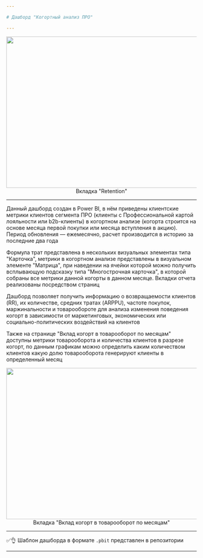 ```yaml
---

# Дашборд "Когортный анализ ПРО"

---
```


<p align="center">
  <img src="https://user-images.githubusercontent.com/89247751/228286686-2dcc3a44-dab0-4f52-b872-6f161375a729.png" width=700 height=400 /> </br>
  Вкладка "Retention"
</p>

---

Данный дашборд создан в Power BI, в нём приведены клиентские метрики клиентов сегмента ПРО (клиенты с Профессиональной картой лояльности или b2b-клиенты) в когортном анализе (когорта строится на основе месяца первой покупки или месяца вступления в акцию). Период обновления — ежемесячно, расчет производится в историю за последние два года

Формула трат представлена в нескольких визуальных элементах типа "Карточка", метрики в когортном анализе представлены в визуальном элементе "Матрица", при наведении на ячейки которой можно получить всплывающую подсказку типа "Многострочная карточка", в которой собраны все метрики данной когорты в данном месяце. Вкладки отчета реализованы посредством страниц

Дашборд позволяет получить информацию о возвращаемости клиентов (RR), их количестве, средних тратах (ARPPU), частоте покупок, маржинальности и товарообороте для анализа изменения поведения когорт в зависимости от маркетинговых, экономических или социально-политических воздействий на клиентов

Также на странице "Вклад когорт в товарооборот по месяцам" доступны метрики товарооборота и количества клиентов в разрезе когорт, по данным графикам можно определить каким количеством клиентов какую долю товарооборота генерируют клиенты в определенный месяц

<p align="center">
  <img src="https://user-images.githubusercontent.com/89247751/228288583-650cb0b9-8091-45fe-9da0-ed71d8c2372b.png" width=700 height=400 /> </br>
  Вкладка "Вклад когорт в товарооборот по месяцам"
</p>

---

✅👌 Шаблон дашборда в формате `.pbit` представлен в репозитории

---
